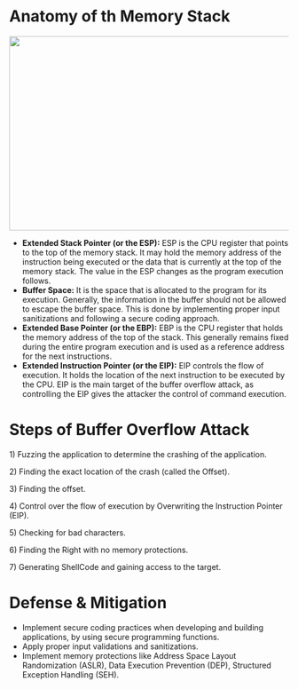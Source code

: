 # Anatomy of th Memory Stack 

<div class="gp gq ow"><picture><source srcset="https://miro.medium.com/v2/resize:fit:640/format:webp/1*EwdZs-6vDz_u52vNy7mxEg.png 640w, https://miro.medium.com/v2/resize:fit:720/format:webp/1*EwdZs-6vDz_u52vNy7mxEg.png 720w, https://miro.medium.com/v2/resize:fit:750/format:webp/1*EwdZs-6vDz_u52vNy7mxEg.png 750w, https://miro.medium.com/v2/resize:fit:786/format:webp/1*EwdZs-6vDz_u52vNy7mxEg.png 786w, https://miro.medium.com/v2/resize:fit:828/format:webp/1*EwdZs-6vDz_u52vNy7mxEg.png 828w, https://miro.medium.com/v2/resize:fit:1100/format:webp/1*EwdZs-6vDz_u52vNy7mxEg.png 1100w, https://miro.medium.com/v2/resize:fit:1400/format:webp/1*EwdZs-6vDz_u52vNy7mxEg.png 1400w" sizes="(min-resolution: 4dppx) and (max-width: 700px) 50vw, (-webkit-min-device-pixel-ratio: 4) and (max-width: 700px) 50vw, (min-resolution: 3dppx) and (max-width: 700px) 67vw, (-webkit-min-device-pixel-ratio: 3) and (max-width: 700px) 65vw, (min-resolution: 2.5dppx) and (max-width: 700px) 80vw, (-webkit-min-device-pixel-ratio: 2.5) and (max-width: 700px) 80vw, (min-resolution: 2dppx) and (max-width: 700px) 100vw, (-webkit-min-device-pixel-ratio: 2) and (max-width: 700px) 100vw, 700px" type="image/webp"><source data-testid="og" srcset="https://miro.medium.com/v2/resize:fit:640/1*EwdZs-6vDz_u52vNy7mxEg.png 640w, https://miro.medium.com/v2/resize:fit:720/1*EwdZs-6vDz_u52vNy7mxEg.png 720w, https://miro.medium.com/v2/resize:fit:750/1*EwdZs-6vDz_u52vNy7mxEg.png 750w, https://miro.medium.com/v2/resize:fit:786/1*EwdZs-6vDz_u52vNy7mxEg.png 786w, https://miro.medium.com/v2/resize:fit:828/1*EwdZs-6vDz_u52vNy7mxEg.png 828w, https://miro.medium.com/v2/resize:fit:1100/1*EwdZs-6vDz_u52vNy7mxEg.png 1100w, https://miro.medium.com/v2/resize:fit:1400/1*EwdZs-6vDz_u52vNy7mxEg.png 1400w" sizes="(min-resolution: 4dppx) and (max-width: 700px) 50vw, (-webkit-min-device-pixel-ratio: 4) and (max-width: 700px) 50vw, (min-resolution: 3dppx) and (max-width: 700px) 67vw, (-webkit-min-device-pixel-ratio: 3) and (max-width: 700px) 65vw, (min-resolution: 2.5dppx) and (max-width: 700px) 80vw, (-webkit-min-device-pixel-ratio: 2.5) and (max-width: 700px) 80vw, (min-resolution: 2dppx) and (max-width: 700px) 100vw, (-webkit-min-device-pixel-ratio: 2) and (max-width: 700px) 100vw, 700px"><img alt="" class="bg hc hd c" width="700" height="350" loading="lazy" role="presentation" src="https://miro.medium.com/v2/resize:fit:875/1*EwdZs-6vDz_u52vNy7mxEg.png"></picture></div>
<p><ul class=""><li id="527a" class="mv mw hg mx b my mz na nb nc nd ne nf ng nh ni nj nk nl nm nn no np nq nr ns pc pd pe bj" data-selectable-paragraph=""><strong class="mx hh">Extended Stack Pointer (or the ESP):</strong> ESP is the CPU register that points to the top of the memory stack. It may hold the memory address of the instruction being executed or the data that is currently at the top of the memory stack. The value in the ESP changes as the program execution follows.</li><li id="552c" class="mv mw hg mx b my pf na nb nc pg ne nf ng ph ni nj nk pi nm nn no pj nq nr ns pc pd pe bj" data-selectable-paragraph=""><strong class="mx hh">Buffer Space:</strong> It is the space that is allocated to the program for its execution. Generally, the information in the buffer should not be allowed to escape the buffer space. This is done by implementing proper input sanitizations and following a secure coding approach.</li><li id="f8b3" class="mv mw hg mx b my pf na nb nc pg ne nf ng ph ni nj nk pi nm nn no pj nq nr ns pc pd pe bj" data-selectable-paragraph=""><strong class="mx hh">Extended Base Pointer (or the EBP):</strong> EBP is the CPU register that holds the memory address of the top of the stack. This generally remains fixed during the entire program execution and is used as a reference address for the next instructions.</li><li id="dddc" class="mv mw hg mx b my pf na nb nc pg ne nf ng ph ni nj nk pi nm nn no pj nq nr ns pc pd pe bj" data-selectable-paragraph=""><strong class="mx hh">Extended Instruction Pointer (or the EIP):</strong> EIP controls the flow of execution. It holds the location of the next instruction to be executed by the CPU. EIP is the main target of the buffer overflow attack, as controlling the EIP gives the attacker the control of command execution.</li></ul>

# Steps of Buffer Overflow Attack
<p>1) Fuzzing the application to determine the crashing of the application.
<p>2) Finding the exact location of the crash (called the Offset).
<p>3) Finding the offset.
<p>4)	Control over the flow of execution by Overwriting the Instruction Pointer (EIP).
<p>5) Checking for bad characters.
<p>6) Finding the Right with no memory protections.
<p>7) Generating ShellCode and gaining access to the target. </p>
<h1 id="df15" class="nt nu hg be nv nw nx ny nz oa ob oc od oe of og oh oi oj ok ol om on oo op oq bj" data-selectable-paragraph="">Defense &amp; Mitigation</h1>
<ul class=""><li id="f07b" class="mv mw hg mx b my or na nb nc os ne nf ng ot ni nj nk ou nm nn no ov nq nr ns pc pd pe bj" data-selectable-paragraph="">Implement secure coding practices when developing and building applications, by using secure programming functions.</li><li id="5103" class="mv mw hg mx b my pf na nb nc pg ne nf ng ph ni nj nk pi nm nn no pj nq nr ns pc pd pe bj" data-selectable-paragraph="">Apply proper input validations and sanitizations.</li><li id="4630" class="mv mw hg mx b my pf na nb nc pg ne nf ng ph ni nj nk pi nm nn no pj nq nr ns pc pd pe bj" data-selectable-paragraph="">Implement memory protections like Address Space Layout Randomization (ASLR), Data Execution Prevention (DEP), Structured Exception Handling (SEH).</li></ul>
